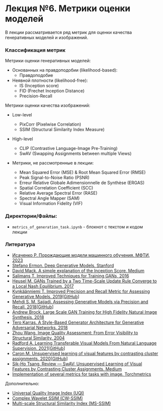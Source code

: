 # Лекция №6. Метрики оценки моделей
В лекции рассматривается ряд метрик для оценки качества генеративных моделей и изображений.

### Классификация метрик
Метрики оценки генеративных моделей:
+ Основанных на правдоподобии (likelihood-based):
    - Правдоподобие
+ Неявной плотности (likelihood-free):
    - IS (Inception score)
    - FID (Frechet Inception Distance)
    - Precision-Recall

Метрики оценки качества изображений:
- Low-level
    - PixCorr (Pixelwise Correlation)
    - SSIM (Structural Similarity Index Measure)
- High-level
    - CLIP (Contrastive Language-Image Pre-Training)
    - SwAV (Swapping Assignments between multiple Views)

- Метрики, не рассмотренные в лекции:
    - Mean Squared Error (MSE) & Root Mean Squared Error (RMSE)
    - Peak Signal-to-Noise Ratio (PSNR)
    - Erreur Relative Globale Adimensionnelle de Synthèse (ERGAS)
    - Spatial Correlation Coefficient (SCC)
    - Relative Average Spectral Error (RASE)
    - Spectral Angle Mapper (SAM)
    - Visual Information Fidelity (VIF)


### Директории/Файлы:
- `metrics_of_generation_task.ipynb` - блокнот с текстом и кодом лекции

### Литература
- [Исаченко Р. Порождающие модели машинного обучения. МФТИ, 2023](https://www.youtube.com/playlist?list=PLk4h7dmY2eYHVCEMMMqdKes__ehs5mRtR)
- [Stefano Ermon. Deep Generative Models. Stanford](https://deepgenerativemodels.github.io/)
- [David Mack. A simple explanation of the Inception Score. Medium](https://medium.com/octavian-ai/a-simple-explanation-of-the-inception-score-372dff6a8c7a)
- [Salimans T. Improved Techniques for Training GANs, 2016](https://arxiv.org/abs/1606.03498)
- [Heusel M. GANs Trained by a Two Time-Scale Update Rule Converge to a Local Nash Equilibrium. 2017](https://arxiv.org/abs/1706.08500)
- [Kynkäänniemi T. Improved Precision and Recall Metric for Assessing Generative Models. 2019](https://arxiv.org/abs/1904.06991)[[GitHub](https://github.com/kynkaat/improved-precision-and-recall-metric)]
- [Mehdi S. M. Sajjadi. Assessing Generative Models via Precision and Recall. 2018](https://proceedings.neurips.cc/paper_files/paper/2018/file/f7696a9b362ac5a51c3dc8f098b73923-Paper.pdf)[[GitHub](https://github.com/msmsajjadi/precision-recall-distributions)]
- [Andrew Brock. Large Scale GAN Training for High Fidelity Natural Image Synthesis. 2018](https://arxiv.org/abs/1809.11096)
- [Tero Karras. A Style-Based Generator Architecture for Generative Adversarial Networks. 2018](https://arxiv.org/abs/1812.04948)
- [Zhou Wang. Image Quality Assessment: From Error Visibility to Structural Similarity. 2004](https://www.researchgate.net/publication/3327793_Image_Quality_Assessment_From_Error_Visibility_to_Structural_Similarity)
- [Radford A. Learning Transferable Visual Models From Natural Language Supervision. 2021](https://arxiv.org/pdf/2103.00020)[[GitHub](https://github.com/OpenAI/CLIP)]
- [Caron M. Unsupervised learning of visual features by contrasting cluster assignments. 2020](https://dl.acm.org/doi/abs/10.5555/3495724.3496555)[[GitHub](https://github.com/facebookresearch/swav)]
- [Sik-Ho Tsang. Review — SwAV: Unsupervised Learning of Visual Features by Contrasting Cluster Assignments. Medium](https://sh-tsang.medium.com/swav-unsupervised-learning-of-visual-features-by-contrasting-cluster-assignments-f36dc9a7affc)
- [Implementation of several metrics for tasks with image. Torchmetrics](https://lightning.ai/docs/torchmetrics/stable/all-metrics.html)

Дополнительно:
- [Universal Quality Image Index (UQI)](https://ieeexplore.ieee.org/document/995823)
- [Complex Wavelet SSIM (CW-SSIM)](https://ieeexplore.ieee.org/document/5109651)
- [Multi-scale Structural Similarity Index (MS-SSIM)](https://ieeexplore.ieee.org/abstract/document/1292216)
